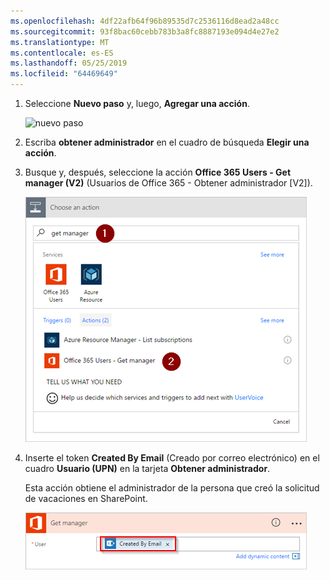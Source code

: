 ```yaml
---
ms.openlocfilehash: 4df22afb64f96b89535d7c2536116d8ead2a48cc
ms.sourcegitcommit: 93f8bac60cebb783b3a8fc8887193e094d4e27e2
ms.translationtype: MT
ms.contentlocale: es-ES
ms.lasthandoff: 05/25/2019
ms.locfileid: "64469649"
---
```

1. Seleccione **Nuevo paso** y, luego, **Agregar una acción**.
   
    ![nuevo paso](media/modern-approvals/select-sharepoint-add-action.png)
2. Escriba **obtener administrador** en el cuadro de búsqueda **Elegir una acción**.
3. Busque y, después, seleccione la acción **Office 365 Users - Get manager (V2)** (Usuarios de Office 365 - Obtener administrador [V2]).

    ![seleccionar usuarios de office](media/modern-approvals/add-get-manager-action.png)
4. Inserte el token **Created By Email** (Creado por correo electrónico) en el cuadro **Usuario (UPN)** en la tarjeta **Obtener administrador**.

    Esta acción obtiene el administrador de la persona que creó la solicitud de vacaciones en SharePoint.

    ![configuración de obtener administrador](media/modern-approvals/get-manager-card.png)

